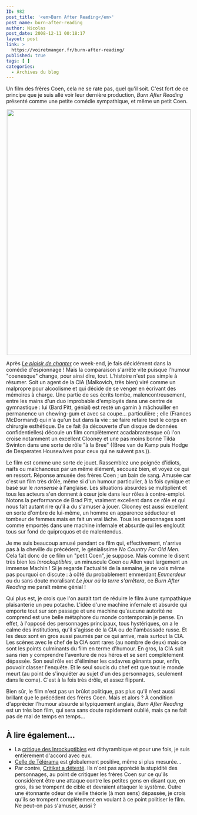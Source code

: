 ```yaml
---
ID: 982
post_title: '<em>Burn After Reading</em>'
post_name: burn-after-reading
author: Nicolas
post_date: 2008-12-11 00:18:17
layout: post
link: >
  https://voiretmanger.fr/burn-after-reading/
published: true
tags: [ ]
categories:
  - Archives du blog
---
```

<p>Un film des frères Coen, cela ne se rate pas, quel qu'il soit. C'est fort de ce principe que je suis allé voir leur dernière production, <em>Burn After Reading</em> présenté comme une petite comédie sympathique, et même un petit Coen.</p>
<p style="text-align: center;"><a href="http://www.allocine.fr/film/fichefilm_gen_cfilm=122744.html"><img class="size-full wp-image-983 aligncenter" title="18991610" src="https://voiretmanger.fr/wp-content/uploads/2008/12/18991610.jpg" alt="" width="500" height="666" /></a></p>
<p>Après <em><a href="https://voiretmanger.fr/index.php/2008/12/06/le-plaisir-de-chanter/">Le plaisir de chanter</a></em> ce week-end, je fais décidément dans la comédie d'espionnage ! Mais la comparaison s'arrête vite puisque l'humour "coenesque" change, pour ainsi dire, tout. L'histoire n'est pas simple à résumer. Soit un agent de la CIA (Malkovich, très bien) viré comme un malpropre pour alcoolisme et qui décide de se venger en écrivant des mémoires à charge. Une partie de ses écrits tombe, malencontreusement, entre les mains d'un duo improbable d'employés dans une centre de gymnastique : lui (Bard Pitt, génial) est resté un gamin à mâchouiller en permanence un chewing-gum et avec sa coupe... particulière ; elle (Frances McDormand) qui n'a qu'un but dans la vie : se faire refaire tout le corps en chirurgie esthétique. De ce fait (la découverte d'un disque de données confidentielles) découle un film complètement acadabrantesque où l'on croise notamment un excellent Clooney et une pas moins bonne Tilda Swinton dans une sorte de rôle "à la Bree" ((Bree van de Kamp puis Hodge de Desperates Housewives pour ceux qui ne suivent pas.)).</p>
<p>Le film est comme une sorte de jouet. Rassemblez une poignée d'idiots, naïfs ou malchanceux par un même élément, secouez bien, et voyez ce qui en ressort. Réponse amusée des frères Coen ; un bain de sang. Amusée car c'est un film très drôle, même si d'un humour particulier, à la fois cynique et basé sur le <em>nonsense</em> à l'anglaise. Les situations absurdes se multiplient et tous les acteurs s'en donnent à cœur joie dans leur rôles à contre-emploi. Notons la performance de Brad Pitt, vraiment excellent dans ce rôle et qui nous fait autant rire qu'il a du s'amuser à jouer. Clooney est aussi excellent en sorte d'ombre de lui-même, un homme en apparence séducteur et tombeur de femmes mais en fait un vrai lâche. Tous les personnages sont comme emportés dans une machine infernale et absurde qui les engloutit tous sur fond de quiproquos et de malentendus.</p>
<p>Je me suis beaucoup amusé pendant ce film qui, effectivement, n'arrive pas à la cheville du précédent, le génialissime <em>No Country For Old Men</em>. Cela fait donc de ce film un "petit Coen", je suppose. Mais comme le disent très bien les <em>Inrockuptibles</em>, un minuscule Coen ou Allen vaut largement un immense Machin ! Si je regarde l'actualité de la semaine, je ne vois même pas pourquoi on discute : à côté du probablement emmerdant <em>Emmerdeur</em> ou du sans doute moralisant <em>Le jour où la terre s'arrêtera</em>, ce <em>Burn After Reading</em> me paraît même génial !</p>
<p>Qui plus est, je crois que l'on aurait tort de réduire le film à une sympathique plaisanterie un peu potache. L'idée d'une machine infernale et absurde qui emporte tout sur son passage et une machine qu'aucune autorité ne comprend est une belle métaphore du monde contemporain je pense. En effet, à l'opposé des personnages principaux, tous hystériques, on a le calme des institutions, qu'il s'agisse de la CIA ou de l'ambassade russe. Et les deux sont en gros aussi paumés par ce qui arrive, mais surtout la CIA. Les scènes avec le chef de la CIA sont rares (au nombre de deux) mais ce sont les points culminants du film en terme d'humour. En gros, la CIA suit sans rien y comprendre l'aventure de nos héros et se sent complètement dépassée. Son seul rôle est d'éliminer les cadavres gênants pour, enfin, pouvoir classer l'enquête. Et le seul soucis du chef est que tout le monde meurt (au point de s'inquiéter au sujet d'un des personnages, seulement dans le coma). C'est à la fois très drôle, et assez flippant.</p>
<p>Bien sûr, le film n'est pas un brûlot politique, pas plus qu'il n'est aussi brillant que le précédent des frères Coen. Mais et alors ? À condition d'apprécier l'humour absurde si typiquement anglais, <em>Burn After Reading </em>est un très bon film, qui sera sans doute rapidement oublié, mais ça ne fait pas de mal de temps en temps...</p>
<p></p>

<h2 id="982_a-lire-egalement_1">À lire également...</h2>
<ul>
	<li>La <a href="http://www.lesinrocks.com/cine/cinema-article/critique/burn-after-reading/">critique des Inrockuptibles</a> est dithyrambique et pour une fois, je suis entièrement d'accord avec eux.</li>
	<li><a href="http://www.telerama.fr/cinema/films/burn-after-reading,367106,critique.php">Celle de Télérama</a> est globalement positive, même si plus mesurée...</li>
	<li>Par contre, <a href="http://www.critikat.com/Burn-After-Reading,2678.html">Critikat a détesté</a>. Ils n'ont pas apprécié la stupidité des personnages, au point de critiquer les frères Coen sur ce qu'ils considèrent être une attaque contre les petites gens en disant que, en gros, ils se trompent de cible et devraient attaquer le système. Outre une étonnante odeur de vieille théorie (à mon sens) dépassée, je crois qu'ils se trompent complètement en voulant à ce point politiser le film. Ne peut-on pas s'amuser, aussi ?</li>
</ul>